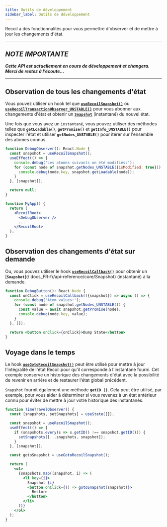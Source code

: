 ```yaml
---
title: Outils de développement
sidebar_label: Outils de développement
---
```


Recoil a des fonctionnalités pour vous permettre d'observer et de mettre à jour les changements d'état.

----
## *NOTE IMPORTANTE*
***Cette API est actuellement en cours de développement et changera. Merci de restez à l'écoute...***

----

## Observation de tous les changements d'état

Vous pouvez utiliser un hook tel que [**`useRecoilSnapshot()`**](/docs_FR-fr/api-reference/core/useRecoilSnapshot) ou [**`useRecoilTransactionObserver_UNSTABLE()`**](/docs_FR-fr/api-reference/core/useRecoilTransactionObserver) pour vous abonner aux changements d'état et obtenir un [**`Snapshot`**](/docs_FR-fr/api-reference/core/Snapshot) (instantané) du nouvel état.

Une fois que vous avez un `instantané`, vous pouvez utiliser des méthodes telles que **`getLoadable()`**, **`getPromise()`** et **`getInfo_UNSTABLE()`** pour inspecter l'état et utiliser **`getNodes_UNSTABLE()`** pour itérer sur l'ensemble des atomes connus.

```jsx
function DebugObserver(): React.Node {
  const snapshot = useRecoilSnapshot();
  useEffect(() => {
    console.debug('Les atomes suivants on été modifiés:');
    for (const node of snapshot.getNodes_UNSTABLE({isModified: true})) {
      console.debug(node.key, snapshot.getLoadable(node));
    }
  }, [snapshot]);

  return null;
}
```

```jsx
function MyApp() {
  return (
    <RecoilRoot>
      <DebugObserver />
      ...
    </RecoilRoot>
  );
}
```

## Observation des changements d'état sur demande

Ou, vous pouvez utiliser le hook [**`useRecoilCallback()`**](/docs_FR-fr/api-reference/core/useRecoilCallback) pour obtenir un [**`Snapshot`**](/ docs_FR-fr/api-reference/core/Snapshot) (instantané) à la demande.

```jsx
function DebugButton(): React.Node {
  const onClick = useRecoilCallback(({snapshot}) => async () => {
    console.debug('Atom values:');
    for (const node of snapshot.getNodes_UNSTABLE()) {
      const value = await snapshot.getPromise(node);
      console.debug(node.key, value);
    }
  }, []);

  return <button onClick={onClick}>Dump State</button>
}
```

## Voyage dans le temps

Le hook [**`useGotoRecoilSnapshot()`**](/docs_FR-fr/api-reference/core/useGotoRecoilSnapshot) peut être utilisé pour mettre à jour l'intégralité de l'état Recoil pour qu'il corresponde à l'instantané fourni. Cet exemple conserve un historique des changements d'état avec la possibilité de revenir en arrière et de restaurer l'état global précédent.

`Snapshot` fournit également une méthode **` getID () `**. Cela peut être utilisé, par exemple, pour vous aider à déterminer si vous revenez à un état antérieur connu pour éviter de mettre à jour votre historique des instantanés.

```jsx
function TimeTravelObserver() {
  const [snapshots, setSnapshots] = useState([]);

  const snapshot = useRecoilSnapshot();
  useEffect(() => {
    if (snapshots.every(s => s.getID() !== snapshot.getID())) {
      setSnapshots([...snapshots, snapshot]);
    }
  }, [snapshot]);

  const gotoSnapshot = useGotoRecoilSnapshot();

  return (
    <ol>
      {snapshots.map((snapshot, i) => (
        <li key={i}>
          Snapshot {i}
          <button onClick={() => gotoSnapshot(snapshot)}>
            Restore
          </button>
        </li>
      ))}
    </ol>
  );
}
```
